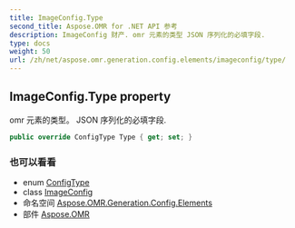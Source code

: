 ```yaml
---
title: ImageConfig.Type
second_title: Aspose.OMR for .NET API 参考
description: ImageConfig 财产. omr 元素的类型 JSON 序列化的必填字段.
type: docs
weight: 50
url: /zh/net/aspose.omr.generation.config.elements/imageconfig/type/
---
```

## ImageConfig.Type property

omr 元素的类型。 JSON 序列化的必填字段.

```csharp
public override ConfigType Type { get; set; }
```

### 也可以看看

* enum [ConfigType](../../../aspose.omr.generation.config.enums/configtype/)
* class [ImageConfig](../)
* 命名空间 [Aspose.OMR.Generation.Config.Elements](../../imageconfig/)
* 部件 [Aspose.OMR](../../../)


